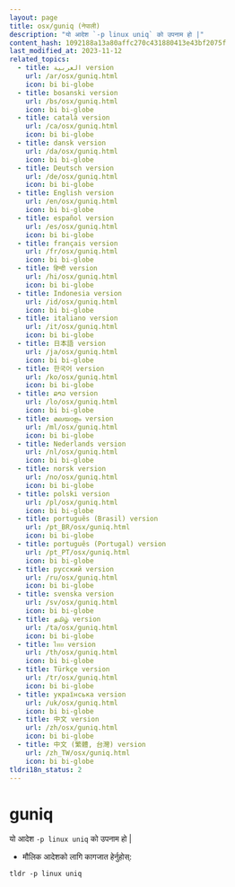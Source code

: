 ```yaml
---
layout: page
title: osx/guniq (नेपाली)
description: "यो आदेश `-p linux uniq` को उपनाम हो |"
content_hash: 1092188a13a80affc270c431880413e43bf2075f
last_modified_at: 2023-11-12
related_topics:
  - title: العربية version
    url: /ar/osx/guniq.html
    icon: bi bi-globe
  - title: bosanski version
    url: /bs/osx/guniq.html
    icon: bi bi-globe
  - title: català version
    url: /ca/osx/guniq.html
    icon: bi bi-globe
  - title: dansk version
    url: /da/osx/guniq.html
    icon: bi bi-globe
  - title: Deutsch version
    url: /de/osx/guniq.html
    icon: bi bi-globe
  - title: English version
    url: /en/osx/guniq.html
    icon: bi bi-globe
  - title: español version
    url: /es/osx/guniq.html
    icon: bi bi-globe
  - title: français version
    url: /fr/osx/guniq.html
    icon: bi bi-globe
  - title: हिन्दी version
    url: /hi/osx/guniq.html
    icon: bi bi-globe
  - title: Indonesia version
    url: /id/osx/guniq.html
    icon: bi bi-globe
  - title: italiano version
    url: /it/osx/guniq.html
    icon: bi bi-globe
  - title: 日本語 version
    url: /ja/osx/guniq.html
    icon: bi bi-globe
  - title: 한국어 version
    url: /ko/osx/guniq.html
    icon: bi bi-globe
  - title: ລາວ version
    url: /lo/osx/guniq.html
    icon: bi bi-globe
  - title: മലയാളം version
    url: /ml/osx/guniq.html
    icon: bi bi-globe
  - title: Nederlands version
    url: /nl/osx/guniq.html
    icon: bi bi-globe
  - title: norsk version
    url: /no/osx/guniq.html
    icon: bi bi-globe
  - title: polski version
    url: /pl/osx/guniq.html
    icon: bi bi-globe
  - title: português (Brasil) version
    url: /pt_BR/osx/guniq.html
    icon: bi bi-globe
  - title: português (Portugal) version
    url: /pt_PT/osx/guniq.html
    icon: bi bi-globe
  - title: русский version
    url: /ru/osx/guniq.html
    icon: bi bi-globe
  - title: svenska version
    url: /sv/osx/guniq.html
    icon: bi bi-globe
  - title: தமிழ் version
    url: /ta/osx/guniq.html
    icon: bi bi-globe
  - title: ไทย version
    url: /th/osx/guniq.html
    icon: bi bi-globe
  - title: Türkçe version
    url: /tr/osx/guniq.html
    icon: bi bi-globe
  - title: українська version
    url: /uk/osx/guniq.html
    icon: bi bi-globe
  - title: 中文 version
    url: /zh/osx/guniq.html
    icon: bi bi-globe
  - title: 中文 (繁體, 台灣) version
    url: /zh_TW/osx/guniq.html
    icon: bi bi-globe
tldri18n_status: 2
---
```

# guniq

यो आदेश `-p linux uniq` को उपनाम हो |

- मौलिक आदेशको लागि कागजात हेर्नुहोस्:

`tldr -p linux uniq`

